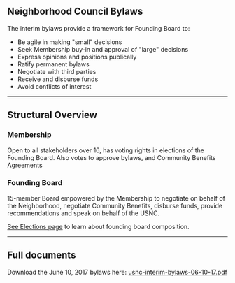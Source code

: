## Neighborhood Council Bylaws

The interim bylaws provide a framework for Founding Board to:

* Be agile in making "small" decisions
* Seek Membership buy-in and approval of "large" decisions
* Express opinions and positions publically
* Ratify permanent bylaws
* Negotiate with third parties
* Receive and disburse funds
* Avoid conflicts of interest

****

## Structural Overview	

### Membership

Open to all stakeholders over 16, has voting rights in elections of the Founding Board. Also votes to approve bylaws, and Community Benefits Agreements

### Founding Board

15-member Board empowered by the Membership to negotiate on behalf of the Neighborhood, negotiate Community Benefits, disburse funds, provide recommendations and speak on behalf of the USNC. 

[See Elections page](/elections) to learn about founding board composition.


****

## Full documents

Download the June 10, 2017 bylaws here: [usnc-interim-bylaws-06-10-17.pdf](docs/usnc-interim-bylaws-06-10-17.pdf)

